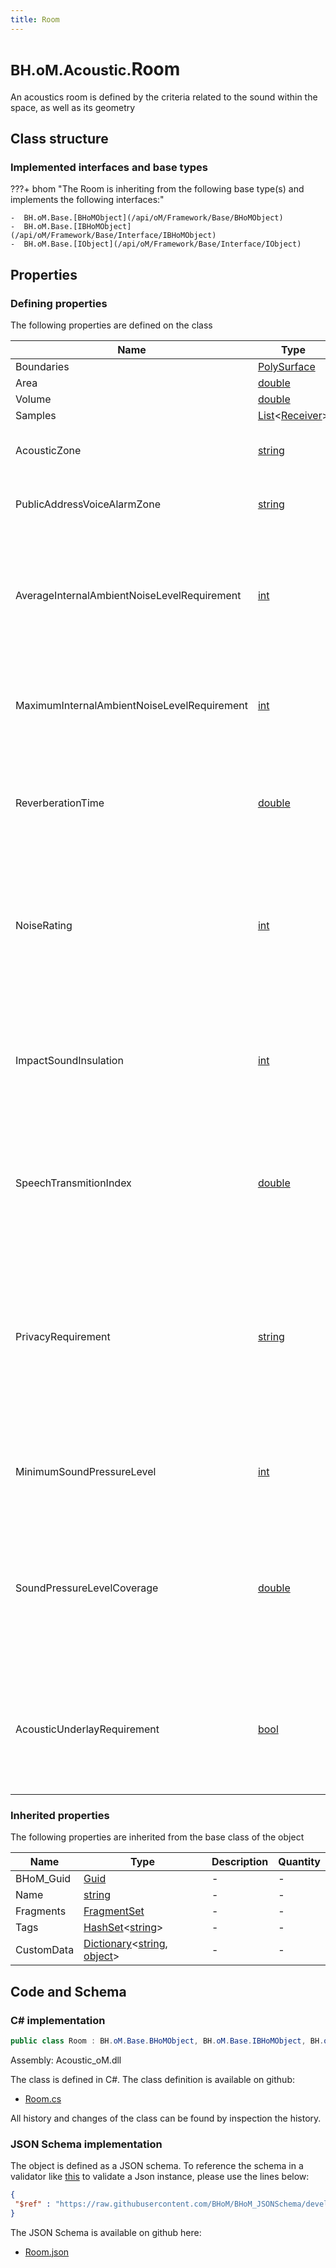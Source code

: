 ```yaml
---
title: Room
---
```


# <small>BH.oM.Acoustic.</small>**Room**

An acoustics room is defined by the criteria related to the sound within the space, as well as its geometry

## Class structure

### Implemented interfaces and base types

???+ bhom "The Room is inheriting from the following base type(s) and implements the following interfaces:"

    -  BH.oM.Base.[BHoMObject](/api/oM/Framework/Base/BHoMObject)
    -  BH.oM.Base.[IBHoMObject](/api/oM/Framework/Base/Interface/IBHoMObject)
    -  BH.oM.Base.[IObject](/api/oM/Framework/Base/Interface/IObject)


## Properties



### Defining properties

The following properties are defined on the class

| Name             | Type             | Description      | Quantity         |
|------------------|------------------|------------------|------------------|
| Boundaries | [PolySurface](/api/oM/Dimensional/Geometry/Surface/PolySurface) | - | - |
| Area | [double](https://learn.microsoft.com/en-us/dotnet/api/System.Double?view=netstandard-2.0) | - | - |
| Volume | [double](https://learn.microsoft.com/en-us/dotnet/api/System.Double?view=netstandard-2.0) | - | - |
| Samples | [List](https://learn.microsoft.com/en-us/dotnet/api/System.Collections.Generic.List-1?view=netstandard-2.0)&lt;[Receiver](/api/oM/Analytical/Acoustic/Elements/Receiver)&gt; | - | - |
| AcousticZone | [string](https://learn.microsoft.com/en-us/dotnet/api/System.String?view=netstandard-2.0) | This specifies the list of spaces associated with a particular occupant activity's acoustic criteria. | - |
| PublicAddressVoiceAlarmZone | [string](https://learn.microsoft.com/en-us/dotnet/api/System.String?view=netstandard-2.0) | This specifies the list of spaces associated with similar Public Address and Voice Alarm devices | - |
| AverageInternalAmbientNoiseLevelRequirement | [int](https://learn.microsoft.com/en-us/dotnet/api/System.Int32?view=netstandard-2.0) | This acoustic requirement specificies the maximum equivalent continuous noise level of a time-varying noise (LAeq,T) within a space. This metric is usually composed of noise from many sources, near and far and is measured in A-weighted decibels (dBA). | - |
| MaximumInternalAmbientNoiseLevelRequirement | [int](https://learn.microsoft.com/en-us/dotnet/api/System.Int32?view=netstandard-2.0) | This acoustic requirement specifies the maximum sound pressure level within a space (LAF,max). It is typically measured using the fast time constant in A-weighted decibels (dBA). | - |
| ReverberationTime | [double](https://learn.microsoft.com/en-us/dotnet/api/System.Double?view=netstandard-2.0) | This acoustic requirement specifies the maximum time for a steady sound pressure level in an enclosed space to decay by 60 dB. This parameter is measured in second from the moment the sound source is switched off.  | - |
| NoiseRating | [int](https://learn.microsoft.com/en-us/dotnet/api/System.Int32?view=netstandard-2.0) | Noise rating curves developed by the International Organization for Standardization (ISO) determine the acceptable indoor environment for hearing preservation, speech communication and annoyance. This requirement specifies the maximum noise rating for a space. | - |
| ImpactSoundInsulation | [int](https://learn.microsoft.com/en-us/dotnet/api/System.Int32?view=netstandard-2.0) | This specifies the required impact sound insulation performance for floors. The single figure target value is typically given in for in-situ field measurements (L'nTw) in decibels. The lower the L'nTw, the better the building element will attenuate impact noises. | - |
| SpeechTransmitionIndex | [double](https://learn.microsoft.com/en-us/dotnet/api/System.Double?view=netstandard-2.0) | Speech transmission index (STI) is a metric that represents the transmission quality of speech with respect to intelligibility by a speech transmission channel. This acoustic requirement specifies the minimum STI ranging between 0 and 1. | - |
| PrivacyRequirement | [string](https://learn.microsoft.com/en-us/dotnet/api/System.String?view=netstandard-2.0) | This specifies the acoustic privacy requirements of a space. Acoustic privacy for a space is rated according to the noise sensitivity of a receiving room and the level of activity noise within a source room. It is typically denoted by terms Not Private, Moderate and Confidential, and is used to determine the suitable level of sound insulation (DnT,w) for partitions between spaces. | - |
| MinimumSoundPressureLevel | [int](https://learn.microsoft.com/en-us/dotnet/api/System.Int32?view=netstandard-2.0) | This acoustic criterion specifies the minimum sound pressure level required at an audience plane from a Public Address or Voice Alarm system, in decibels.  | - |
| SoundPressureLevelCoverage | [double](https://learn.microsoft.com/en-us/dotnet/api/System.Double?view=netstandard-2.0) | This acoustic criterion specifies the minimum coverage area of an audience plane that must attain the Public Address or Voice Alarm MinimumSoundPressureLevel requirement. Typically given as a proportion, input a requirement value between 0-1. e.g. 80% coverage = 0.8. | - |
| AcousticUnderlayRequirement | [bool](https://learn.microsoft.com/en-us/dotnet/api/System.Boolean?view=netstandard-2.0) | By selecting 'True' this boolean indicates the areas of a development that must utilise acoustic underlay in order to attain a suitable impact sound insulation performance (considering the activity in the source rooms and the sensitivity of the receiver room). | - |


### Inherited properties
The following properties are inherited from the base class of the object

| Name             | Type             | Description      | Quantity         |
|------------------|------------------|------------------|------------------|
| BHoM_Guid | [Guid](https://learn.microsoft.com/en-us/dotnet/api/System.Guid?view=netstandard-2.0) | - | - |
| Name | [string](https://learn.microsoft.com/en-us/dotnet/api/System.String?view=netstandard-2.0) | - | - |
| Fragments | [FragmentSet](/api/oM/Framework/Base/FragmentSet) | - | - |
| Tags | [HashSet](https://learn.microsoft.com/en-us/dotnet/api/System.Collections.Generic.HashSet-1?view=netstandard-2.0)&lt;[string](https://learn.microsoft.com/en-us/dotnet/api/System.String?view=netstandard-2.0)&gt; | - | - |
| CustomData | [Dictionary](https://learn.microsoft.com/en-us/dotnet/api/System.Collections.Generic.Dictionary-2?view=netstandard-2.0)&lt;[string](https://learn.microsoft.com/en-us/dotnet/api/System.String?view=netstandard-2.0), [object](https://learn.microsoft.com/en-us/dotnet/api/System.Object?view=netstandard-2.0)&gt; | - | - |


## Code and Schema

### C# implementation

``` C# title="C#"
public class Room : BH.oM.Base.BHoMObject, BH.oM.Base.IBHoMObject, BH.oM.Base.IObject
```

Assembly: Acoustic_oM.dll

The class is defined in C#. The class definition is available on github:

- [Room.cs](https://github.com/BHoM/BHoM/blob/develop/Acoustic_oM/Elements\Room.cs)

All history and changes of the class can be found by inspection the history.
### JSON Schema implementation

The object is defined as a JSON schema. To reference the schema in a validator like [this](https://www.jsonschemavalidator.net/) to validate a Json instance, please use the lines below:

``` json title="JSON Schema"
{
 "$ref" : "https://raw.githubusercontent.com/BHoM/BHoM_JSONSchema/develop/Acoustic_oM/Room.json"
}
```

The JSON Schema is available on github here:

- [Room.json](https://github.com/BHoM/BHoM_JSONSchema/blob/develop/Acoustic_oM/Room.json)
